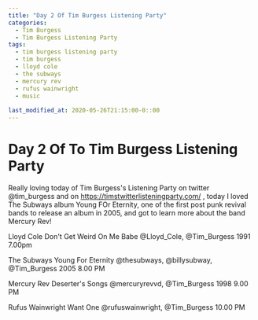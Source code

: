 ```yaml
---
title: "Day 2 Of Tim Burgess Listening Party"
categories:
  - Tim Burgess
  - Tim Burgess Listening Party
tags:
  - tim burgess listening party
  - tim burgess
  - lloyd cole
  - the subways
  - mercury rev
  - rufus wainwright
  - music
  
last_modified_at: 2020-05-26T21:15:00-0::00
---
```


# Day 2 Of To Tim Burgess Listening Party
Really loving today of Tim Burgess's Listening Party on twitter @tìm_burgess and on https://timstwitterlisteningparty.com/ , today I loved The Subways album Young FOr Eternity, one of the first post punk revival bands to release an album in 2005, and got to learn more about the band Mercury Rev!

Lloyd Cole
Don't Get Weird On Me Babe 
@Lloyd_Cole, @Tim_Burgess 
1991 
7.00pm

The Subways
Young For Eternity 
@thesubways, @billysubway, @Tim_Burgess 
2005 
8.00 PM 

Mercury Rev
Deserter's Songs 
@mercuryrevvd, @Tim_Burgess 
1998 
9.00 PM 

Rufus Wainwright
Want One 
@rufuswainwright, @Tim_Burgess 
10.00 PM 